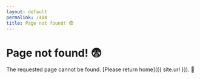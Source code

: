 ```yaml
---
layout: default
permalink: /404
title: Page not found! 😨
---
```


<meta name="robots" content="noindex, nofollow">

# Page not found! 😨

The requested page cannot be found. [Please return home]({{ site.url }}). 🏡
